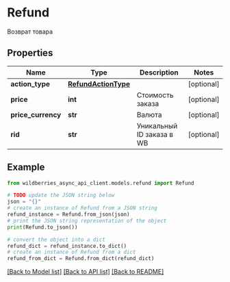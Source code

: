 # Refund

Возврат товара

## Properties

Name | Type | Description | Notes
------------ | ------------- | ------------- | -------------
**action_type** | [**RefundActionType**](RefundActionType.md) |  | [optional] 
**price** | **int** | Стоимость заказа | [optional] 
**price_currency** | **str** | Валюта | [optional] 
**rid** | **str** | Уникальный ID заказа в WB | [optional] 

## Example

```python
from wildberries_async_api_client.models.refund import Refund

# TODO update the JSON string below
json = "{}"
# create an instance of Refund from a JSON string
refund_instance = Refund.from_json(json)
# print the JSON string representation of the object
print(Refund.to_json())

# convert the object into a dict
refund_dict = refund_instance.to_dict()
# create an instance of Refund from a dict
refund_from_dict = Refund.from_dict(refund_dict)
```
[[Back to Model list]](../README.md#documentation-for-models) [[Back to API list]](../README.md#documentation-for-api-endpoints) [[Back to README]](../README.md)


